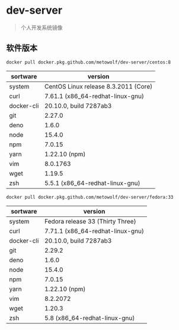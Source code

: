 # dev-server

> 个人开发系统镜像

## 软件版本

```
docker pull docker.pkg.github.com/metowolf/dev-server/centos:8
```

|sortware|version|
|---|---|
|system|CentOS Linux release 8.3.2011 (Core)|
|curl|7.61.1 (x86_64-redhat-linux-gnu)|
|docker-cli|20.10.0, build 7287ab3|
|git|2.27.0|
|deno|1.6.0|
|node|15.4.0|
|npm|7.0.15|
|yarn|1.22.10 (npm)|
|vim|8.0.1763|
|wget|1.19.5|
|zsh|5.5.1 (x86_64-redhat-linux-gnu)|


```
docker pull docker.pkg.github.com/metowolf/dev-server/fedora:33
```

|sortware|version|
|---|---|
|system|Fedora release 33 (Thirty Three)|
|curl|7.71.1 (x86_64-redhat-linux-gnu)|
|docker-cli|20.10.0, build 7287ab3|
|git|2.29.2|
|deno|1.6.0|
|node|15.4.0|
|npm|7.0.15|
|yarn|1.22.10 (npm)|
|vim|8.2.2072|
|wget|1.20.3|
|zsh|5.8 (x86_64-redhat-linux-gnu)|